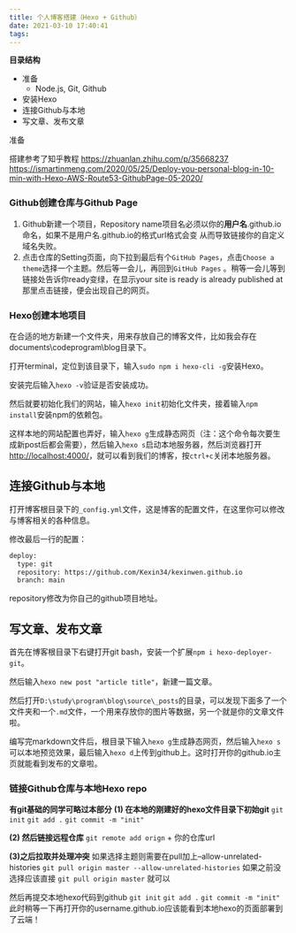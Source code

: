 ```yaml
---
title: 个人博客搭建（Hexo + Github）
date: 2021-03-10 17:40:41
tags:
---
```


**目录结构**

- 准备
  - Node.js, Git, Github
- 安装Hexo
- 连接Github与本地
- 写文章、发布文章

准备

搭建参考了知乎教程 https://zhuanlan.zhihu.com/p/35668237 https://ismartinmeng.com/2020/05/25/Deploy-you-personal-blog-in-10-min-with-Hexo-AWS-Route53-GithubPage-05-2020/

### Github创建仓库与Github Page

1. Github新建一个项目，Repository name项目名必须以你的**用户名**.github.io命名，如果不是用户名.github.io的格式url格式会变 从而导致链接你的自定义域名失败。
2. 点击仓库的Setting页面，向下拉到最后有个`GitHub Pages`，点击`Choose a theme`选择一个主题。然后等一会儿，再回到`GitHub Pages` 。稍等一会儿等到链接处告诉你ready变绿，在显示your site is ready is already published at那里点击链接，便会出现自己的网页。

### Hexo创建本地项目

在合适的地方新建一个文件夹，用来存放自己的博客文件，比如我会存在documents\codeprogram\blog目录下。

打开terminal，定位到该目录下，输入`sudo npm i hexo-cli -g`安装Hexo。

安装完后输入`hexo -v`验证是否安装成功。

然后就要初始化我们的网站，输入`hexo init`初始化文件夹，接着输入`npm install`安装npm的依赖包。

这样本地的网站配置也弄好，输入`hexo g`生成静态网页（注：这个命令每次要生成新post后都会需要），然后输入`hexo s`启动本地服务器，然后浏览器打开[http://localhost:4000/](https://link.zhihu.com/?target=http%3A//localhost%3A4000/)，就可以看到我们的博客，按`ctrl+c`关闭本地服务器。



## 连接Github与本地

打开博客根目录下的`_config.yml`文件，这是博客的配置文件，在这里你可以修改与博客相关的各种信息。

修改最后一行的配置：

```bash
deploy:
  type: git
  repository: https://github.com/Kexin34/kexinwen.github.io
  branch: main
```

repository修改为你自己的github项目地址。



## 写文章、发布文章

首先在博客根目录下右键打开git bash，安装一个扩展`npm i hexo-deployer-git`。

然后输入`hexo new post "article title"`，新建一篇文章。

然后打开`D:\study\program\blog\source\_posts`的目录，可以发现下面多了一个文件夹和一个`.md`文件，一个用来存放你的图片等数据，另一个就是你的文章文件啦。

编写完markdown文件后，根目录下输入`hexo g`生成静态网页，然后输入`hexo s`可以本地预览效果，最后输入`hexo d`上传到github上。这时打开你的github.io主页就能看到发布的文章啦。



### 链接Github仓库与本地Hexo repo

**有git基础的同学可略过本部分**
**(1) 在本地的刚建好的hexo文件目录下初始git**
`git init` `git add .` `git commit -m "init"`

**(2) 然后链接远程仓库**
`git remote add orign` + 你的仓库url 

**(3)之后拉取并处理冲突**
如果选择主题则需要在pull加上–allow-unrelated-histories
`git pull origin master --allow-unrelated-histories`
如果之前没选择应该直接
`git pull origin master`
就可以

然后再提交本地hexo代码到github
`git init` `git add .` `git commit -m "init"`
此时稍等一下再打开你的username.github.io应该能看到本地hexo的页面部署到了云端！